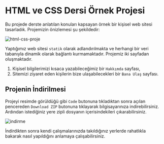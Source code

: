 # HTML ve CSS Dersi Örnek Projesi

Bu projede derste anlatılan konuları kapsayan örnek bir kişisel web sitesi tasarladık. Projemizin önizlemesi şu şekildedir:

![html-css-proje](https://raw.githubusercontent.com/emreharman/html-css-lesson-for-children/master/img/html-css-project.gif)

Yaptığımız web sitesi `statik` olarak adlandırılmakta ve herhangi bir veri tabanıyla dinamik olarak bağlantı kurmamaktadır. Projemiz iki sayfadan oluşmaktadır.

1. Kişisel bilgilerimizi kısaca yazabileceğimiz bir `Hakkımda` sayfası,
2. Sitemizi ziyaret eden kişilerin bize ulaşabilecekleri bir `Bana Ulaş` sayfası.

## Projenin İndirilmesi

Projeyi resimde görüldüğü gibi `Code` butonuna tıkladıktan sonra açılan pencereden `Download ZIP` butonuna tıklayarak bilgisayarınıza indirebilirsiniz. Ardından istediğiniz yere zipli dosyanın içerisindekileri çıkarabilirsiniz.

![indirme](https://raw.githubusercontent.com/emreharman/html-css-lesson-for-children/master/img/indirme.png)

İndirdikten sonra kendi çalışmalarınızda takıldığınız yerlerde rahatlıkla bakarak nasıl yapıldığını anlamaya çalışabilirsiniz.
